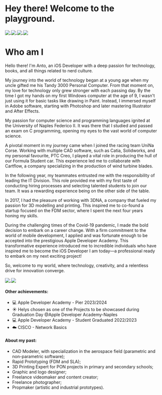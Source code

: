 # Hey there! Welcome to the playground.
<div align= "left">
<a href="https://drive.google.com/file/d/1qFsz9l9MuMkTYofrgkajZ79T9axHuzJR/view?usp=share_link">
  <img align="center" src="https://img.shields.io/badge/-resume-darkblue?logo=googledrive&style=for-the-badge" />
</a>
 <a href="https://discordapp.com/">
  <img align="center" src="https://img.shields.io/badge/-AntonioPalomba 5141-purple?logo=discord&style=for-the-badge" />
</a>
<a href="https://www.linkedin.com/in/antonio-palomba-dev/">
  <img align="center" src="https://img.shields.io/badge/Linkedin-blue?logo=linkedin&style=for-the-badge" />
</a>
<a href="https://twitter.com/tonypalomba92">
  <img align="center" src="https://img.shields.io/badge/Twitter-lightblue?logo=twitter&style=for-the-badge" />
</a>
</div>

# Who am I

<p>
Hello there! I'm Anto, an iOS Developer with a deep passion for technology, books, and all things related to nerd culture.

My journey into the world of technology began at a young age when my uncle gifted me his Tandy 3000 Personal Computer. From that moment on, my love for technology only grew stronger with each passing day. By the time I got my hands on my first Windows computer at the age of 9, I wasn't just using it for basic tasks like drawing in Paint. Instead, I immersed myself in Adobe software, starting with Photoshop and later mastering Illustrator and After Effects.

My passion for computer science and programming languages ignited at the University of Naples Federico II. It was there that I studied and passed an exam on C programming, opening my eyes to the vast world of computer science.

A pivotal moment in my journey came when I joined the racing team UniNa Corse. Working with multiple CAD software, such as Catia, Solidworks, and my personal favourite, PTC Creo, I played a vital role in producing the hull of our Formula Student car. This experience led me to collaborate with Cartflow, a company specializing in the production of wind turbine blades.

In the following year, my teammates entrusted me with the responsibility of leading the IT Division. This role provided me with my first taste of conducting hiring processes and selecting talented students to join our team. It was a rewarding experience being on the other side of the table.

In 2017, I had the pleasure of working with 3DNA, a company that fueled my passion for 3D modelling and printing. This inspired me to co-found a startup focused on the FDM sector, where I spent the next four years honing my skills.

During the challenging times of the Covid-19 pandemic, I made the bold decision to embark on a career change. With a firm commitment to the world of mobile development, I applied and was fortunate enough to be accepted into the prestigious Apple Developer Academy. This transformative experience introduced me to incredible individuals who have inspired me to become the iOS Developer I am today—a professional ready to embark on my next exciting project!

So, welcome to my world, where technology, creativity, and a relentless drive for innovation converge.
</p>
    <a href="">
  <img align="center" src="https://github-readme-stats.vercel.app/api?username=palant-dev&show_icons=true&theme=transparent&hide_rank=true" />
</a>
<a href="">
  <img align="center" src="https://github-readme-stats.vercel.app/api/top-langs/?username=palant-dev&layout=compact&theme=transparent" />
</a>
    </div>
    <h4><strong>Other achievements:</strong></h4>
    <ul>
        <li>💻 Apple Developer Academy - Pier 2023/2024 </li>
        <li>☀️ Helys chosen as one of the Projects to be showcased during Graduation Day @Apple Developer Academy-Naples </li>
        <li>💻 Apple Developer Academy - Student Graduated 2022/2023</li>
        <li>☁️ CISCO - Network Basics</li>
    </ul>
    <div>
    <h4><strong>About my past:</strong></h4>
    <ul>
        <li>CAD Modeler, with specialization in the aerospace field (parametric and non-parametric software);</li>
        <li>Rapid Prototyping (FDM and SLA);</li>
        <li>3D Printing Expert for PON projects in primary and secondary schools;</li>
        <li>Graphic and logo designer;</li>
        <li>Freelance videomaker and content creator;</li>
        <li>Freelance photographer;</li>
        <li>Propmaker (artistic and industrial prototypes).</li>
    </ul>
    <div>

<!-- ![Alt Text](https://raw.githubusercontent.com/saadeghi/saadeghi/master/dino.gif) -->
